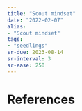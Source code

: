 ```yaml
---
title: "Scout mindset"
date: "2022-02-07"
alias:
- "Scout mindset"
tags:
- "seedlings"
sr-due: 2023-08-14
sr-interval: 3
sr-ease: 250
---
```




# References

